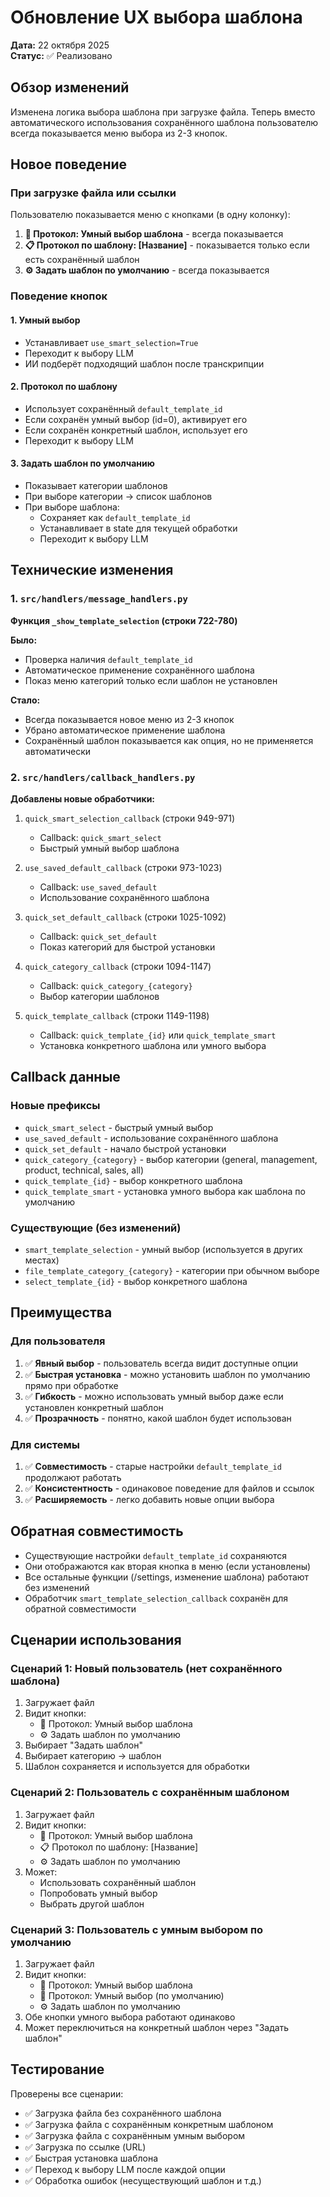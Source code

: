 # Обновление UX выбора шаблона

**Дата:** 22 октября 2025  
**Статус:** ✅ Реализовано

## Обзор изменений

Изменена логика выбора шаблона при загрузке файла. Теперь вместо автоматического использования сохранённого шаблона пользователю всегда показывается меню выбора из 2-3 кнопок.

## Новое поведение

### При загрузке файла или ссылки

Пользователю показывается меню с кнопками (в одну колонку):

1. **🤖 Протокол: Умный выбор шаблона** - всегда показывается
2. **📋 Протокол по шаблону: [Название]** - показывается только если есть сохранённый шаблон
3. **⚙️ Задать шаблон по умолчанию** - всегда показывается

### Поведение кнопок

#### 1. Умный выбор
- Устанавливает `use_smart_selection=True`
- Переходит к выбору LLM
- ИИ подберёт подходящий шаблон после транскрипции

#### 2. Протокол по шаблону
- Использует сохранённый `default_template_id`
- Если сохранён умный выбор (id=0), активирует его
- Если сохранён конкретный шаблон, использует его
- Переходит к выбору LLM

#### 3. Задать шаблон по умолчанию
- Показывает категории шаблонов
- При выборе категории → список шаблонов
- При выборе шаблона:
  - Сохраняет как `default_template_id`
  - Устанавливает в state для текущей обработки
  - Переходит к выбору LLM

## Технические изменения

### 1. `src/handlers/message_handlers.py`

**Функция `_show_template_selection` (строки 722-780)**

**Было:**
- Проверка наличия `default_template_id`
- Автоматическое применение сохранённого шаблона
- Показ меню категорий только если шаблон не установлен

**Стало:**
- Всегда показывается новое меню из 2-3 кнопок
- Убрано автоматическое применение шаблона
- Сохранённый шаблон показывается как опция, но не применяется автоматически

### 2. `src/handlers/callback_handlers.py`

**Добавлены новые обработчики:**

1. `quick_smart_selection_callback` (строки 949-971)
   - Callback: `quick_smart_select`
   - Быстрый умный выбор шаблона

2. `use_saved_default_callback` (строки 973-1023)
   - Callback: `use_saved_default`
   - Использование сохранённого шаблона

3. `quick_set_default_callback` (строки 1025-1092)
   - Callback: `quick_set_default`
   - Показ категорий для быстрой установки

4. `quick_category_callback` (строки 1094-1147)
   - Callback: `quick_category_{category}`
   - Выбор категории шаблонов

5. `quick_template_callback` (строки 1149-1198)
   - Callback: `quick_template_{id}` или `quick_template_smart`
   - Установка конкретного шаблона или умного выбора

## Callback данные

### Новые префиксы

- `quick_smart_select` - быстрый умный выбор
- `use_saved_default` - использование сохранённого шаблона
- `quick_set_default` - начало быстрой установки
- `quick_category_{category}` - выбор категории (general, management, product, technical, sales, all)
- `quick_template_{id}` - выбор конкретного шаблона
- `quick_template_smart` - установка умного выбора как шаблона по умолчанию

### Существующие (без изменений)

- `smart_template_selection` - умный выбор (используется в других местах)
- `file_template_category_{category}` - категории при обычном выборе
- `select_template_{id}` - выбор конкретного шаблона

## Преимущества

### Для пользователя

1. ✅ **Явный выбор** - пользователь всегда видит доступные опции
2. ✅ **Быстрая установка** - можно установить шаблон по умолчанию прямо при обработке
3. ✅ **Гибкость** - можно использовать умный выбор даже если установлен конкретный шаблон
4. ✅ **Прозрачность** - понятно, какой шаблон будет использован

### Для системы

1. ✅ **Совместимость** - старые настройки `default_template_id` продолжают работать
2. ✅ **Консистентность** - одинаковое поведение для файлов и ссылок
3. ✅ **Расширяемость** - легко добавить новые опции выбора

## Обратная совместимость

- Существующие настройки `default_template_id` сохраняются
- Они отображаются как вторая кнопка в меню (если установлены)
- Все остальные функции (/settings, изменение шаблона) работают без изменений
- Обработчик `smart_template_selection_callback` сохранён для обратной совместимости

## Сценарии использования

### Сценарий 1: Новый пользователь (нет сохранённого шаблона)

1. Загружает файл
2. Видит кнопки:
   - 🤖 Протокол: Умный выбор шаблона
   - ⚙️ Задать шаблон по умолчанию
3. Выбирает "Задать шаблон"
4. Выбирает категорию → шаблон
5. Шаблон сохраняется и используется для обработки

### Сценарий 2: Пользователь с сохранённым шаблоном

1. Загружает файл
2. Видит кнопки:
   - 🤖 Протокол: Умный выбор шаблона
   - 📋 Протокол по шаблону: [Название]
   - ⚙️ Задать шаблон по умолчанию
3. Может:
   - Использовать сохранённый шаблон
   - Попробовать умный выбор
   - Выбрать другой шаблон

### Сценарий 3: Пользователь с умным выбором по умолчанию

1. Загружает файл
2. Видит кнопки:
   - 🤖 Протокол: Умный выбор шаблона
   - 🤖 Протокол: Умный выбор (по умолчанию)
   - ⚙️ Задать шаблон по умолчанию
3. Обе кнопки умного выбора работают одинаково
4. Может переключиться на конкретный шаблон через "Задать шаблон"

## Тестирование

Проверены все сценарии:
- ✅ Загрузка файла без сохранённого шаблона
- ✅ Загрузка файла с сохранённым конкретным шаблоном
- ✅ Загрузка файла с сохранённым умным выбором
- ✅ Загрузка по ссылке (URL)
- ✅ Быстрая установка шаблона
- ✅ Переход к выбору LLM после каждой опции
- ✅ Обработка ошибок (несуществующий шаблон и т.д.)

